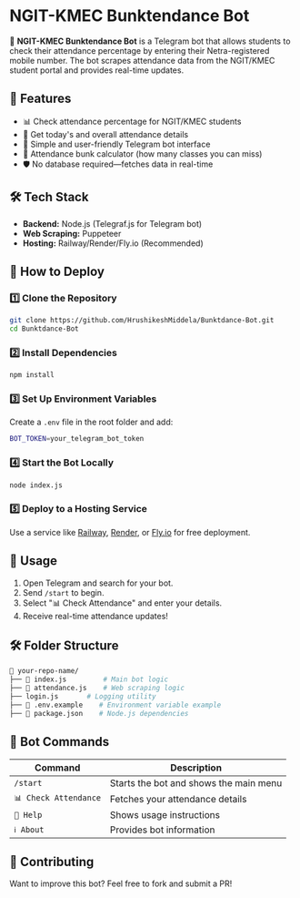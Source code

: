 # NGIT-KMEC Bunktendance Bot

🚀 **NGIT-KMEC Bunktendance Bot** is a Telegram bot that allows students to check their attendance percentage by entering their Netra-registered mobile number. The bot scrapes attendance data from the NGIT/KMEC student portal and provides real-time updates.

## 📌 Features
- 📊 Check attendance percentage for NGIT/KMEC students
- 📅 Get today's and overall attendance details
- 🤖 Simple and user-friendly Telegram bot interface
- 🔢 Attendance bunk calculator (how many classes you can miss)
- 🛡️ No database required—fetches data in real-time

## 🛠️ Tech Stack
- **Backend:** Node.js (Telegraf.js for Telegram bot)
- **Web Scraping:** Puppeteer
- **Hosting:** Railway/Render/Fly.io (Recommended)

## 🚀 How to Deploy

### 1️⃣ Clone the Repository
```sh
git clone https://github.com/HrushikeshMiddela/Bunktdance-Bot.git
cd Bunktdance-Bot
```

### 2️⃣ Install Dependencies
```sh
npm install
```

### 3️⃣ Set Up Environment Variables
Create a `.env` file in the root folder and add:
```sh
BOT_TOKEN=your_telegram_bot_token
```

### 4️⃣ Start the Bot Locally
```sh
node index.js
```

### 5️⃣ Deploy to a Hosting Service
Use a service like [Railway](https://railway.app), [Render](https://render.com), or [Fly.io](https://fly.io) for free deployment.

## 📜 Usage
1. Open Telegram and search for your bot.
2. Send `/start` to begin.
3. Select "📊 Check Attendance" and enter your details.
4. Receive real-time attendance updates!

## 🛠 Folder Structure
```sh
📁 your-repo-name/
├── 📜 index.js         # Main bot logic
├── 📜 attendance.js    # Web scraping logic
├── login.js       # Logging utility
├── 📜 .env.example    # Environment variable example
├── 📜 package.json    # Node.js dependencies
```

## 🤖 Bot Commands
| Command | Description |
|---------|-------------|
| `/start` | Starts the bot and shows the main menu |
| `📊 Check Attendance` | Fetches your attendance details |
| `📖 Help` | Shows usage instructions |
| `ℹ️ About` | Provides bot information |

## 📝 Contributing
Want to improve this bot? Feel free to fork and submit a PR!


